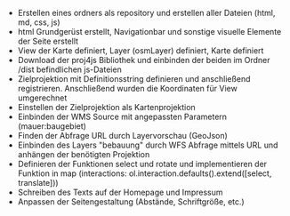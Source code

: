 - Erstellen eines ordners als repository und erstellen aller Dateien (html, md, css, js)
- html Grundgerüst erstellt, Navigationbar und sonstige visuelle Elemente der Seite erstellt 
- View der Karte definiert, Layer (osmLayer) definiert, Karte definiert 
- Download der proj4js Bibliothek und einbinden der beiden im Ordner /dist befindlichen js-Dateien
- Zielprojektion mit Definitionsstring definieren und anschließend registrieren. Anschließend wurden die Koordinaten für View umgerechnet
- Einstellen der Zielprojektion als Kartenprojektion
- Einbinden der WMS Source mit angepassten Parametern (mauer:baugebiet)
- Finden der Abfrage URL durch Layervorschau (GeoJson)
- Einbinden des Layers "bebauung" durch WFS Abfrage mittels URL und anhängen der benötigten Projektion
- Definieren der Funktionen select und rotate und implementieren der Funktion in map (interactions: ol.interaction.defaults().extend([select, translate]))
- Schreiben des Texts auf der Homepage und Impressum
- Anpassen der Seitengestaltung (Abstände, Schriftgröße, etc.)
